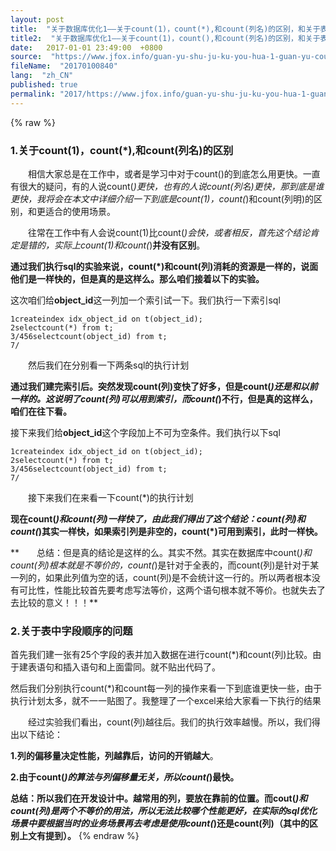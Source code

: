 ```yaml
---
layout: post
title:  "关于数据库优化1——关于count(1)，count(*),和count(列名)的区别，和关于表中字段顺序的问题"
title2:  "关于数据库优化1——关于count(1)，count(),和count(列名)的区别，和关于表中字段顺序的问题"
date:   2017-01-01 23:49:00  +0800
source:  "https://www.jfox.info/guan-yu-shu-ju-ku-you-hua-1-guan-yu-count-1-count-he-count-lie-ming-de-qu-bie.html"
fileName:  "20170100840"
lang:  "zh_CN"
published: true
permalink: "2017/https://www.jfox.info/guan-yu-shu-ju-ku-you-hua-1-guan-yu-count-1-count-he-count-lie-ming-de-qu-bie.html"
---
```

{% raw %}
### 1.关于count(1)，count(*),和count(列名)的区别

　　相信大家总是在工作中，或者是学习中对于count()的到底怎么用更快。一直有很大的疑问，有的人说count(*)更快，也有的人说count(列名)更快，那到底是谁更快，我将会在本文中详细介绍一下到底是count(1)，count(*)和count(列明)的区别，和更适合的使用场景。 　　

　　往常在工作中有人会说count(1)比count(*)会快，或者相反，首先这个结论肯定是错的，实际上count(1)和count(*)**并没有区别**。

**通过我们执行sql的实验来说，count(*)和count(列)消耗的资源是一样的，说面他们是一样快的，但是真的是这样么。那么咱们接着以下的实验。**

这次咱们给**object_id**这一列加一个索引试一下。我们执行一下索引sql

    1createindex idx_object_id on t(object_id);
    2selectcount(*) from t;
    3/456selectcount(object_id) from t;
    7/

　　然后我们在分别看一下两条sql的执行计划

**通过我们建完索引后。突然发现count(列)变快了好多，但是count(*)还是和以前一样的。这说明了count(列)可以用到索引，而count(*)不行，但是真的这样么，咱们在往下看。**

接下来我们给**object_id**这个字段加上不可为空条件。我们执行以下sql

    1createindex idx_object_id on t(object_id);
    2selectcount(*) from t;
    3/456selectcount(object_id) from t;
    7/

　　接下来我们在来看一下count(*)的执行计划

**现在count(*)和count(列)一样快了，由此我们得出了这个结论：count(列)和count(*)其实一样快，如果索引列是非空的，count(*)可用到索引，此时一样快。**

**　　总结：但是真的结论是这样的么。其实不然。其实在数据库中count(*)和count(列)根本就是不等价的，count(*)是针对于全表的，而count(列)是针对于某一列的，如果此列值为空的话，count(列)是不会统计这一行的。所以两者根本没有可比性，性能比较首先要考虑写法等价，这两个语句根本就不等价。也就失去了去比较的意义！！！**

### **2.关于表中字段顺序的问题**

首先我们建一张有25个字段的表并加入数据在进行count(*)和count(列)比较。由于建表语句和插入语句和上面雷同。就不贴出代码了。

 然后我们分别执行count(*)和count每一列的操作来看一下到底谁更快一些，由于执行计划太多，就不一一贴图了。我整理了一个excel来给大家看一下执行的结果

　　经过实验我们看出，count(列)越往后。我们的执行效率越慢。所以，我们得出以下结论：

**1.列的偏移量决定性能，列越靠后，访问的开销越大**。

**2.由于count(*)的算法与列偏移量无关，所以count(*)最快。**

**总结：所以我们在开发设计中。越常用的列，要放在靠前的位置。而cout(*)和count(列)是两个不等价的用法，所以无法比较哪个性能更好，在实际的sql优化场景中要根据当时的业务场景再去考虑是使用count(*)还是count(列)（其中的区别上文有提到）。**
{% endraw %}
